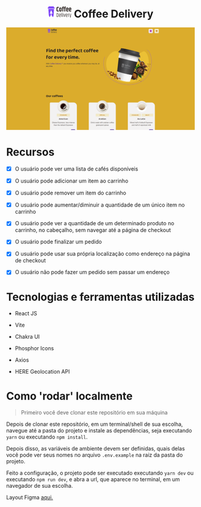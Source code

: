 <h1 align="center"> <img alt="An coffee cup vector icon" src="https://github.com/ItamarGouveia/rocketseat-ignite-delivery/blob/master/src/assets/coffee-logo.svg" height="30px" />  Coffee Delivery</h1>
 
 <img src="https://github.com/ItamarGouveia/rocketseat-ignite-delivery/blob/master/src/assets/screenshot.png" alt="A preview of the running app on a MacBook pro" width="900px" />


# Recursos

- [x] O usuário pode ver uma lista de cafés disponíveis
- [x] O usuário pode adicionar um item ao carrinho
- [x] O usuário pode remover um item do carrinho
- [x] O usuário pode aumentar/diminuir a quantidade de um único item no carrinho
- [x] O usuário pode ver a quantidade de um determinado produto no carrinho, no cabeçalho, sem navegar até a página de checkout
- [x] O usuário pode finalizar um pedido
- [x] O usuário pode usar sua própria localização como endereço na página de checkout
- [x] O usuário não pode fazer um pedido sem passar um endereço


# Tecnologias e ferramentas utilizadas

* React JS

* Vite

* Chakra UI

* Phosphor Icons

* Axios

* HERE Geolocation API

# Como 'rodar' localmente

> Primeiro você deve clonar este repositório em sua máquina

Depois de clonar este repositório, em um terminal/shell de sua escolha, navegue até a pasta do projeto e instale as dependências, seja executando ` yarn` ou executando ` npm install `.

Depois disso, as variáveis ​​de ambiente devem ser definidas, quais delas você pode ver seus nomes no arquivo ` .env.example ` na raiz da pasta do projeto.

Feito a configuração, o projeto pode ser executado executando ` yarn dev ` ou executando ` npm run dev `, e abra a url, que aparece no terminal, em um navegador de sua escolha.


Layout Figma [aqui.](https://www.figma.com/file/vfVK0S5piygzGIxTspIO80/Coffee-Delivery-(Copy))


